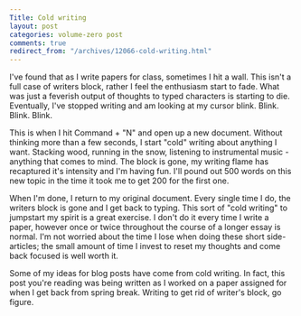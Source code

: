 ```yaml
---
Title: Cold writing
layout: post
categories: volume-zero post
comments: true
redirect_from: "/archives/12066-cold-writing.html"
---
```



I've found that as I write papers for class, sometimes I hit a wall. This isn't a full case of writers block, rather I feel the enthusiasm start to fade. What was just a feverish output of thoughts to typed characters is starting to die. Eventually, I've stopped writing and am looking at my cursor blink. Blink. Blink. Blink.

This is when I hit Command + "N" and open up a new document. Without thinking more than a few seconds, I start "cold" writing about anything I want. Stacking wood, running in the snow, listening to instrumental music - anything that comes to mind. The block is gone, my writing flame has recaptured it's intensity and I'm having fun. I'll pound out 500 words on this new topic in the time it took me to get 200 for the first one.

When I'm done, I return to my original document. Every single time I do, the writers block is gone and I get back to typing. This sort of "cold writing" to jumpstart my spirit is a great exercise. I don't do it every time I write a paper, however once or twice throughout the course of a longer essay is normal. I'm not worried about the time I lose when doing these short side-articles; the small amount of time I invest to reset my thoughts and come back focused is well worth it.

Some of my ideas for blog posts have come from cold writing. In fact, this post you're reading was being written as I worked on a paper assigned for when I get back from spring break. Writing to get rid of writer's block, go figure.
